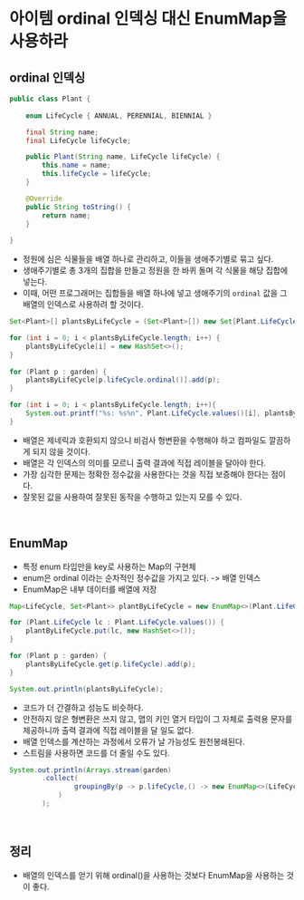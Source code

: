 # 아이템 ordinal 인덱싱 대신 EnumMap을 사용하라

## ordinal 인덱싱
```java
public class Plant {
    
    enum LifeCycle { ANNUAL, PERENNIAL, BIENNIAL }

    final String name;
    final LifeCycle lifeCycle;

    public Plant(String name, LifeCycle lifeCycle) {
        this.name = name;
        this.lifeCycle = lifeCycle;
    }

    @Override
    public String toString() {
        return name;
    }
    
}
```
* 정원에 심은 식물들을 배열 하나로 관리하고, 이들을 생애주기별로 묶고 싶다.
* 생애주기별로 총 3개의 집합을 만들고 정원을 한 바퀴 돌며 각 식물을 해당 집합에 넣는다.
* 이때, 어떤 프로그래머는 집합들을 배열 하나에 넣고 생애주기의 `ordinal` 값을 그 배열의 인덱스로 사용하려 할 것이다.

```java
Set<Plant>[] plantsByLifeCycle = (Set<Plant>[]) new Set[Plant.LifeCycle.values().length];

for (int i = 0; i < plantsByLifeCycle.length; i++) {
    plantsByLifeCycle[i] = new HashSet<>();
}
        
for (Plant p : garden) {
    plantsByLifeCycle[p.lifeCycle.ordinal()].add(p);
}

for (int i = 0; i < plantsByLifeCycle.length; i++){
    System.out.printf("%s: %s%n", Plant.LifeCycle.values()[i], plantsByLifeCycle[i]);
}
```
* 배열은 제네릭과 호환되지 않으니 비검사 형변환을 수행해야 하고 컴파일도 깔끔하게 되지 않을 것이다.
* 배열은 각 인덱스의 의미를 모르니 출력 결과에 직접 레이블을 달아야 한다.
* 가장 심각한 문제는 정확한 정수값을 사용한다는 것을 직접 보증해야 한다는 점이다.
* 잘못된 값을 사용하여 잘못된 동작을 수행하고 있는지 모를 수 있다.

<br>
 
## EnumMap
* 특정 enum 타입만을 key로 사용하는 Map의 구현체
* enum은 ordinal 이라는 순차적인 정수값을 가지고 있다. -> 배열 인덱스
* EnumMap은 내부 데이터를 배열에 저장
```java
Map<LifeCycle, Set<Plant>> plantByLifeCycle = new EnumMap<>(Plant.LifeCycle.class);

for (Plant.LifeCycle lc : Plant.LifeCycle.values()) {
    plantByLifeCycle.put(lc, new HashSet<>());
}

for (Plant p : garden) {
    plantsByLifeCycle.get(p.lifeCycle).add(p);
}

System.out.println(plantsByLifeCycle);
```
* 코드가 더 간결하고 성능도 비슷하다.
* 안전하지 않은 형변환은 쓰지 않고, 맵의 키인 열거 타입이 그 자체로 출력용 문자를 제공하니까 출력 결과에 직접 레이블을 달 일도 없다.
* 배열 인덱스를 계산하는 과정에서 오류가 날 가능성도 원천봉쇄된다.
* 스트림을 사용하면 코드를 더 줄일 수도 있다.
```java
System.out.println(Arrays.stream(garden)
        .collect(
                groupingBy(p -> p.lifeCycle,() -> new EnumMap<>(LifeCycle.class), toSet())
            )
        );
```

<br>

## 정리
* 배열의 인덱스를 얻기 위해 ordinal()을 사용하는 것보다 EnumMap을 사용하는 것이 좋다.
